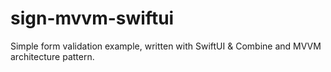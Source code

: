 # sign-mvvm-swiftui

Simple form validation example, written with SwiftUI & Combine and MVVM architecture pattern.

